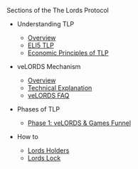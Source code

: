 Sections of the The Lords Protocol 

- Understanding TLP
    - [Overview]()
    - [ELI5 TLP]()
    - [Economic Principles of TLP]()

- veLORDS Mechanism
    - [Overview]()
    - [Technical Explanation]()
    - [veLORDS FAQ]()

- Phases of TLP
    - [Phase 1: veLORDS & Games Funnel]()

- How to 
    - [Lords Holders](https://github.com/Calcutatator/TLP/blob/main/Document/How%20to%20/End%20User/Lords%20Holders.md)
    - [Lords Lock]()